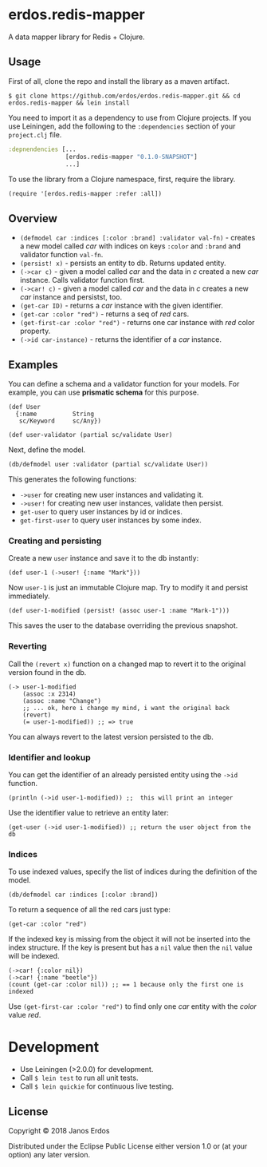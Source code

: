 # erdos.redis-mapper

A data mapper library for Redis + Clojure.

## Usage

First of all, clone the repo and install the library as a maven artifact.

```
$ git clone https://github.com/erdos/erdos.redis-mapper.git && cd erdos.redis-mapper && lein install
```

You need to import it as a dependency to use from Clojure projects.
If you use Leiningen, add the following to the `:dependencies` section of your `project.clj` file.

``` clojure
:depnendencies [...
                [erdos.redis-mapper "0.1.0-SNAPSHOT"]
                ...]
```

To use the library from a Clojure namespace, first, require the library.

```
(require '[erdos.redis-mapper :refer :all])
```

## Overview

- `(defmodel car :indices [:color :brand] :validator val-fn)` - creates a new model called *car* with indices on keys `:color` and `:brand` and validator function `val-fn`.
- `(persist! x)` - persists an entity to db. Returns updated entity.
- `(->car c)` - given a model called *car* and the data in *c* created a new *car* instance. Calls validator function first.
- `(->car! c)` - given a model called *car* and the data in *c* creates a new *car* instance and persistst, too.
- `(get-car ID)` - returns a *car* instance with the given identifier.
- `(get-car :color "red")` - returns a seq of *red* cars.
- `(get-first-car :color "red")` - returns one car instance with *red* color property.
- `(->id car-instance)` - returns the identifier of a *car* instance.

## Examples

You can define a schema and a validator function for your models. For example, you can use **prismatic schema** for this purpose.

```
(def User
  {:name          String
   sc/Keyword     sc/Any})

(def user-validator (partial sc/validate User)
```

Next, define the model.

```
(db/defmodel user :validator (partial sc/validate User))
```

This generates the following functions:

- `->user` for creating new user instances and validating it.
- `->user!` for creating new user instances, validate then persist.
- `get-user` to query user instances by id or indices.
- `get-first-user` to query user instances by some index.

### Creating and persisting

Create a new `user` instance and save it to the db instantly:

```
(def user-1 (->user! {:name "Mark"}))
```

Now `user-1` is just an immutable Clojure map. Try to modify it and persist immediately.

```
(def user-1-modified (persist! (assoc user-1 :name "Mark-1")))
```

This saves the user to the database overriding the previous snapshot.

### Reverting

Call the `(revert x)` function on a changed map to revert it to the original version found in the db.

```
(-> user-1-modified
    (assoc :x 2314)
    (assoc :name "Change")
    ;; ... ok, here i change my mind, i want the original back
    (revert)
    (= user-1-modified)) ;; => true
```

You can always revert to the latest version persisted to the db.

### Identifier and lookup

You can get the identifier of an already persisted entity using the `->id` function.

```
(println (->id user-1-modified)) ;;  this will print an integer
```

Use the identifier value to retrieve an entity later:

```
(get-user (->id user-1-modified)) ;; return the user object from the db
```

### Indices

To use indexed values, specify the list of indices during the definition of the model.

```
(db/defmodel car :indices [:color :brand])
```

To return a sequence of all the red cars just type:

```
(get-car :color "red")
```

If the indexed key is missing from the object it will not be inserted into the index structure.
If the key is present but has a `nil` value then the `nil` value will be indexed.

```
(->car! {:color nil})
(->car! {:name "beetle"})
(count (get-car :color nil)) ;; == 1 because only the first one is indexed
```

Use `(get-first-car :color "red")` to find only one *car* entity with the *color* value *red*.

# Development

- Use Leiningen (>2.0.0) for development.
- Call `$ lein test` to run all unit tests.
- Call `$ lein quickie` for continuous live testing.

## License

Copyright © 2018 Janos Erdos

Distributed under the Eclipse Public License either version 1.0 or (at
your option) any later version.
